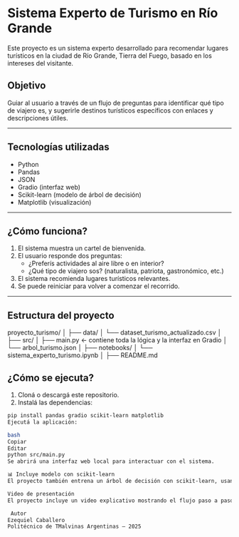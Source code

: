 # Sistema Experto de Turismo en Río Grande

Este proyecto es un sistema experto desarrollado para recomendar lugares turísticos en la ciudad de Río Grande, Tierra del Fuego, basado en los intereses del visitante.

## Objetivo

Guiar al usuario a través de un flujo de preguntas para identificar qué tipo de viajero es, y sugerirle destinos turísticos específicos con enlaces y descripciones útiles.

---

## Tecnologías utilizadas

- Python
- Pandas
- JSON
- Gradio (interfaz web)
- Scikit-learn (modelo de árbol de decisión)
- Matplotlib (visualización)

---

## ¿Cómo funciona?

1. El sistema muestra un cartel de bienvenida.
2. El usuario responde dos preguntas:
   - ¿Preferís actividades al aire libre o en interior?
   - ¿Qué tipo de viajero sos? (naturalista, patriota, gastronómico, etc.)
3. El sistema recomienda lugares turísticos relevantes.
4. Se puede reiniciar para volver a comenzar el recorrido.

---

## Estructura del proyecto

proyecto_turismo/
│
├── data/
│ └── dataset_turismo_actualizado.csv
│
├── src/
│ ├── main.py ← contiene toda la lógica y la interfaz en Gradio
│ └── arbol_turismo.json
│
├── notebooks/
│ └── sistema_experto_turismo.ipynb
│
├── README.md

## ¿Cómo se ejecuta?

1. Cloná o descargá este repositorio.
2. Instalá las dependencias:
```bash
pip install pandas gradio scikit-learn matplotlib
Ejecutá la aplicación:

bash
Copiar
Editar
python src/main.py
Se abrirá una interfaz web local para interactuar con el sistema.

📊 Incluye modelo con scikit-learn
El proyecto también entrena un árbol de decisión con scikit-learn, usando categoría y perfil como variables de entrada, y lugar como salida. Esto cumple con los requisitos técnicos del proyecto y demuestra una alternativa automática a la lógica manual.

Video de presentación
El proyecto incluye un video explicativo mostrando el flujo paso a paso.

 Autor
Ezequiel Caballero
Politécnico de TMalvinas Argentinas – 2025

